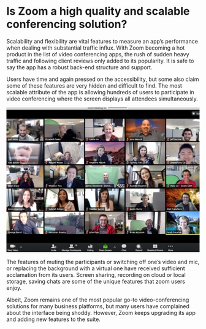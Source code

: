 # Is Zoom a high quality and scalable conferencing solution?

Scalability and flexibility are vital features to measure an app’s performance when dealing with substantial traffic influx. 
With Zoom becoming a hot product in the list of video conferencing apps, the rush of sudden heavy traffic and following client reviews only added to its popularity. 
It is safe to say the app has a robust back-end structure and support. 

Users have time and again pressed on the accessibility, but some also claim some of these features are very hidden and difficult to find. 
The most scalable attribute of the app is allowing hundreds of users to participate in video conferencing where the screen displays all attendees simultaneously.

![Zoom desktop app interface](https://github.com/shohinibasu/ZOOM/blob/main/Images/Intro/Quality%20and%20scalability/Zoom-app-interface.jpg)

The features of muting the participants or switching off one’s video and mic, or replacing the background with a virtual one have received sufficient acclamation from its users. 
Screen sharing, recording on cloud or local storage, saving chats are some of the unique features that zoom users enjoy. 

Albeit, Zoom remains one of the most popular go-to video-conferencing solutions for many business platforms, but many users have complained about the interface being shoddy. 
However, Zoom keeps upgrading its app and adding new features to the suite.


